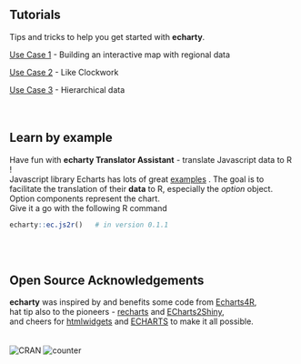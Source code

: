 

## Tutorials
Tips and tricks to help you get started with **echarty**.

[Use Case 1](uc1.md) - Building an interactive map with regional data

[Use Case 2](uc2.md) - Like Clockwork

[Use Case 3](uc3.md) - Hierarchical data
<br/>  
<br/>

## Learn by example
Have fun with **echarty Translator Assistant**  - translate Javascript data to R !  
Javascript library Echarts has lots of great [examples](href="https://echarts.apache.org/examples/en/)
. The goal is to facilitate the translation of their **data** to R, especially the *option* object. Option components represent the chart.  
Give it a go with the following R command
```r
echarty::ec.js2r()   # in version 0.1.1
```
<br/>
<br/>

## Open Source Acknowledgements
 **echarty** was inspired by and benefits some code from [Echarts4R](https://github.com/JohnCoene/echarts4r),  
 hat tip also to the pioneers - [recharts](https://github.com/yihui/recharts) and [ECharts2Shiny](https://github.com/XD-DENG/ECharts2Shiny),  
 and cheers for [htmlwidgets](https://github.com/ramnathv/htmlwidgets/) and [ECHARTS](https://echarts.apache.org/en/) to make it all possible.  
 <br/>
<br/>
<img src='https://www.r-pkg.org/badges/version/echarty' alt='CRAN' />  <img src='https://cranlogs.r-pkg.org/badges/last-day/echarty' alt='counter'/>


